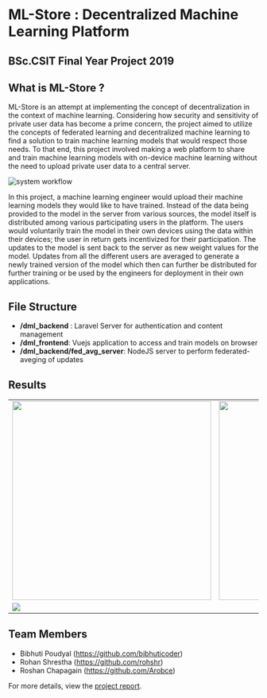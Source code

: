 # ML-Store : Decentralized Machine Learning Platform
## BSc.CSIT Final Year Project 2019


## What is ML-Store ?

ML-Store is an attempt at implementing the concept of decentralization in the context of 
machine learning. Considering how security and sensitivity of private user data has
become a prime concern, the project aimed to utilize the concepts of federated learning and 
decentralized machine learning to find a solution to train machine learning
models that would respect those needs. To that end, this project involved making a web
platform to share and train machine learning models with on-device machine learning
without the need to upload private user data to a central server.

![system workflow](./doc_assets/workflow_infographic.PNG)

In this project, a machine learning engineer would upload their machine learning
models they would like to have trained. Instead of the data being provided to the model
in the server from various sources, the model itself is distributed among various
participating users in the platform. The users would voluntarily train the model in their
own devices using the data within their devices; the user in return gets incentivized for
their participation. The updates to the model is sent back to the server as new weight
values for the model. Updates from all the different users are averaged to generate a
newly trained version of the model which then can further be distributed for further
training or be used by the engineers for deployment in their own applications.

## File Structure
- **/dml_backend** : Laravel Server for authentication and content management
- **/dml_frontend**: Vuejs application to access and train models on browser
- **/dml_backend/fed_avg_server**: NodeJS server to perform federated-aveging of updates

## Results

<table border="0">
  <tr>
    <td>
      <img src="./doc_assets/home.PNG" width="400"/>
    </td>
    <td>
      <img src="./doc_assets/dashboard.PNG" width="400"/>
    </td>
   <tr>
  
  <tr>
    <td colspan="2">
      <img src="./doc_assets/model_training.PNG"/>
    </td>
  </tr>
  </table>

## Team Members
  
- Bibhuti Poudyal (https://github.com/bibhuticoder)
- Rohan Shrestha (https://github.com/rohshr)
- Roshan Chapagain (https://github.com/Arobce)

For more details, view the [project report](https://github.com/bibhuticoder/ML-Store/blob/master/doc_assets/ML-store.pdf).

